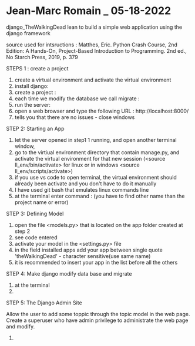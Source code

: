 # Jean-Marc Romain _ 05-18-2022
django_TheWalkingDead
lean to build a simple web application using the django framework

source used for intsructions : 
Matthes, Eric. Python Crash Course, 2nd Edition: A Hands-On, Project-Based Introduction to Programming. 2nd ed., No Starch Press, 2019, p. 379

STEPS 1 : create a project

1. create a virtual environment and activate the virtual environment
2. install django: <pip install django>
3. create a project : <django-admin startproject The_Walking_dead>
4. each time we modify the database we call migrate : <python manage.py migrate>
5. run the server: <python manage.py runserver>
6. open a web browser and type the following URL : http://localhost:8000/ 
7. tells you that there are no issues - close windows

STEP 2: Starting an App

1. let the server opened in step1 1 running,  and open another terminal window,
2. go to the virtiual environment directory that contain manage.py, and activate the virtual environment for that new session (<source ll_env/bin/activate> for linux or in windows <source ll_env/scripts/activate>)
3. if you use vs code to open terminal, the virtual environment should already been activate and you don't have to do it manually
4. I have used git bash that emulates linux commands line  
5. at the terminal enter command : <python manage.py startapp theWalkingDead> (you have to find other name than the project name or error)

STEP 3: Defining Model

1. open the file <models.py> that is located on the app folder created at step 2
2. see code entered
3. activate your model in the <settings.py> file
4. in the field installed apps add your app between single quote 'theWalkingDead' - character sensitive(use same name)
5. it is recommended to insert your app in the list before all the others 

STEP 4: Make django modify data base and migrate

1. at the terminal <python manage.py makemigrations theWalkingDead>
2. <python manage.py migrate>

STEP 5: The Django Admin Site

Allow the user to add some toppic through the topic model in the web page. Create a superuser
who have admin privilege to administrate the web page and modify.
1. <python manage.py createsuperuser>





